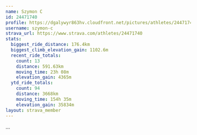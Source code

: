 ```yaml
---
name: Szymon C
id: 24471740
profile: https://dgalywyr863hv.cloudfront.net/pictures/athletes/24471740/7213253/3/large.jpg
username: szymon-c
strava_url: https://www.strava.com/athletes/24471740
stats:
  biggest_ride_distance: 176.4km
  biggest_climb_elevation_gain: 1102.6m
  recent_ride_totals:
    count: 13
    distance: 591.63km
    moving_time: 23h 08m
    elevation_gain: 4365m
  ytd_ride_totals:
    count: 94
    distance: 3668km
    moving_time: 154h 35m
    elevation_gain: 35834m
layout: strava_member
--- 
```

...
